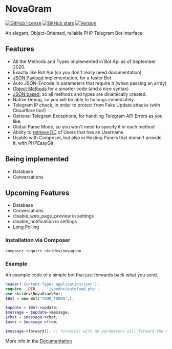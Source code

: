 # NovaGram
[![GitHub license](https://img.shields.io/github/license/skrtdev/NovaGram)](https://github.com/skrtdev/NovaGram/blob/master/LICENSE) [![GitHub stars](https://img.shields.io/github/stars/skrtdev/NovaGram)](https://github.com/skrtdev/NovaGram/stargazers) [![Version](https://img.shields.io/badge/version-1.x-blue)](https://github.com/skrtdev/NovaGram/releases)

An elegant, Object-Oriented, reliable PHP Telegram Bot Interface

## Features

- All the Methods and Types implemented in Bot Api as of September 2020.
- Exactly like Bot Api (so you don't really need documentation)
- [JSON Payload](https://docs.novagram.ga/construct.html#json-payload) implementation, for a faster Bot.
- Auto JSON-Encode in parameters that require it (when passing an array)
- [Object Methods](https://docs.novagram.ga/objects.html#objects-methods) for a smarter code (and a nice syntax)
- [JSON based](https://github.com/skrtdev/NovaGram/blob/master/src/novagram/json.json), so all methods and types are dinamically created.
- Native Debug, so you will be able to fix bugs immediately.
- Telegram IP check, in order to protect from Fake Update attacks (with Cloudflare too!)
- Optional Telegram Exceptions, for handling Telegram API Errors as you like.
- Global Parse Mode, so you won't need to specify it in each method
- Ability to [retrieve DC](https://docs.novagram.ga/docs.html#getUsernameDC) of Users that has an Username
- Usable with Composer, but also in Hosting Panels that doesn't provide it, with PHPEasyGit

## Being implemented

- Database
- Conversations

## Upcoming Features
- Database
- Conversations
- disable_web_page_preview in settings
- disable_notification in settings
- Long Polling

### Installation via Composer
`composer require skrtdev/novagram`

### Example
An example code of a simple bot that just forwards back what you send.

```php
header('Content-Type: application/json');
require __DIR__ . '/vendor/autoload.php';
use skrtdev\NovaGram\Bot;
$Bot = new Bot("YOUR_TOKEN",);

$update = $Bot->update;
$message = $update->message;
$chat = $message->chat;
$user = $message->from;

$message->forward(); // forward() with no parameters will forward the Message back to the sender
```

More info in the [Documentation](https://docs.novagram.ga)
